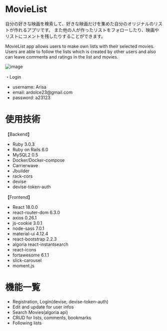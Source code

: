# MovieList

自分の好きな映画を検索して、好きな映画だけを集めた自分のオリジナルのリストが作れるアプリです。
また他の人が作ったリストをフォローしたり、映画やリストにコメントを残したりすることができます。

MovieList app allows users to make own lists with their selected movies. 
Users are able to follow the lists which is created by other users and also can leave comments and ratings in the list and movies.

![image](https://user-images.githubusercontent.com/90506535/163818216-f2509607-0701-43c1-8f1c-d7f241ce231a.png)

・Login
<ul>
<li>username:  Arisa</li>
<li>email: ardolce23@gmail.com</li>
<li>password: a23123</li>
</ul>

# 使用技術

【Backend】

<ul>
<li>Ruby 3.0.3</li>
<li>Ruby on Rails 6.0</li>
<li>MySQL2  0.5</li>
<li>Docker/Docker-compose</li>
<li>Carrierwave</li>
<li>Jbuilder</li>
<li>rack-cors</li>
<li>devise</li>
<li>devise-token-auth</li>
</ul>

【Frontend】

<ul>
<li>React 18.0.0</li>
<li>react-router-dom 6.3.0</li>
<li>axios 0.26.1</li>
<li>js-cookie 3.0.1</li>
<li>node-sass 7.0.1</li>
<li>material-ui 4.12.4</li>
<li>react-bootstrap 2.2.3</li>
<li>algoria react-instantsearch</li>
<li>react-icons</li>
<li>fortawesome 6.1.1</li>
<li>slick-carousel</li>
<li>moment.js</li>
</ul>


# 機能一覧


<ul>
<li>Registration, Login(devise, devise-token-auth)</li>
<li>Edit and update for user infos</li>
<li>Search Movies(algoria api)</li>
<li>CRUD for lists, comments, bookmarks</li>
<li>Following lists</li>
</ul>




